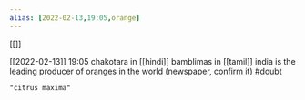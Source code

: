 ```yaml
---
alias: [2022-02-13,19:05,orange]
---
```

[[]]

[[2022-02-13]] 19:05
chakotara in [[hindi]]
bamblimas in [[tamil]]
india is the leading producer of oranges in the world (newspaper, confirm it) #doubt
```query
"citrus maxima"
```